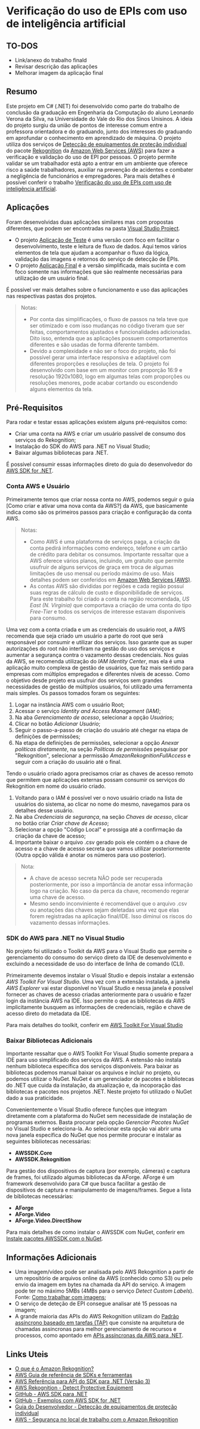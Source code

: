 # Verificação do uso de EPIs com uso de inteligência artificial

## TO-DOS

- Link/anexo do trabalho finald
- Revisar descrição das aplicações
- Melhorar imagem da aplicação final

## Resumo

Este projeto em C# (.NET) foi desenvolvido como parte do trabalho de conclusão da graduação em Engenharia da Computação do aluno Leonardo Verona da Silva, na Universidade do Vale do Rio dos Sinos Unisinos. A ideia do projeto surgiu da união de pontos de interesse comum entre a professora orientadora e do graduando, junto dos interesses do graduando em aprofundar o conhecimento em aprendizado de máquina. O projeto utiliza dos serviços de [Detecção de equipamentos de proteção individual] do pacote [Rekognition] da [Amazon Web Services (AWS)] para fazer a verificação e validação do uso de EPI por pessoas. O projeto permite validar se um trabalhador está apto a entrar em um ambiente que oferece risco a saúde trabalhadores, auxiliar na prevenção de acidentes e combater a negligência de funcionários e empregadores. Para mais detalhes é possível conferir o trabalho [Verificação do uso de EPIs com uso de inteligência artificial].

## Aplicações

Foram desenvolvidas duas aplicações similares mas com propostas diferentes, que podem ser encontradas na pasta [Visual Studio Project].

- O projeto [Aplicação de Teste] é uma versão com foco em facilitar o desenvolvimento, teste e leitura de fluxo de dados. Aqui temos vários elementos de tela que ajudam a acompanhar o fluxo da lógica, validação das imagens e retornos do serviço de detecção de EPIs.
- O projeto [Aplicação Final] é a versão simplificada, mais sucinta e com foco somente nas informações que são realmente necessárias para utilização de um usuário final.

É possível ver mais detalhes sobre o funcionamento e uso das aplicações nas respectivas pastas dos projetos.

> Notas: 
> - Por conta das simplificações, o fluxo de passos na tela teve que ser otimizado e com isso mudanças no código tiveram que ser feitas, comportamentos ajustados e funcionalidades adicionadas. Dito isso, entenda que as aplicações possuem comportamentos diferentes e são usadas de forma diferente também.
> - Devido a complexidade e não ser o foco do projeto, não foi possível gerar uma interface responsiva e adaptável com diferentes proporções e resoluções de tela. O projeto foi desenvolvido com base em um monitor com proporção 16:9 e resolução 1920x1080, logo em algumas telas com proporções ou resoluções menores, pode acabar cortando ou escondendo alguns elementos da tela.

## Pré-Requisitos

Para rodar e testar essas aplicações existem alguns pré-requisitos como:

- Criar uma conta na AWS e criar um usuário passível de consumo dos serviços do Rekognition;
- Instalação do SDK do AWS para .NET no Visual Studio;
- Baixar algumas bibliotecas para .NET.

É possível consumir essas informações direto do guia do desenvolvedor do [AWS SDK for .NET].

### Conta AWS e Usuário

Primeiramente temos que criar nossa conta no AWS, podemos seguir o guia [Como criar e ativar uma nova conta da AWS?] da AWS, que basicamente indica como são os primeiros passos para criação e configuração da conta AWS.

>Notas: 
> - Como AWS é uma plataforma de serviços paga, a criação da conta pedirá informações como endereço, telefone e um cartão de crédito para debitar os consumos. Importante ressaltar que a AWS oferece vários planos, incluindo, um gratuito que permite usufruir de alguns serviços de graça em troca de algumas limitações de uso mensal ou período máximo de uso. Mais detalhes podem ser conferidos em [Amazon Web Services (AWS)].
> - As contas AWS são divididas por regiões e cada região possuí suas regras de cálculo de custo e disponibilidade de serviços. Para este trabalho foi criado a conta na região recomendada, *US East (N. Virginia)* que comportava a criação de uma conta do tipo *Free-Tier* e todos os serviços de interesse estavam disponiveis para consumo. 

Uma vez com a conta criada e um as credenciais do usuário root, a AWS recomenda que seja criado um usuário a parte do root que será responsável por consumir e utilizar dos serviços. Isso garante que as super autorizações do root não interfiram na gestão do uso dos serviços e aumentar a segurança contra o vazamento dessas credenciais. Nos guias da AWS, se recomenda utilização do *IAM Identity Center*, mas ela é uma aplicação muito complexa de gestão de usuários, que faz mais sentido para empresas com múltiplos empregados e diferentes níveis de acesso. Como o objetivo desde projeto era usufruir dos serviços sem grandes necessidades de gestão de múltiplos usuários, foi utilizado uma ferramenta mais simples. Os passos tomados foram os seguintes:

1. Logar na instância AWS com o usuário Root;
2. Acessar o serviço *Identity and Access Management (IAM)*;
3. Na aba *Gerenciamento de acesso*, selecionar a opção *Usuários*;
4. Clicar no botão *Adicionar Usuário*;
5. Seguir o passo-a-passo de criação do usuário até chegar na etapa de definições de permissões;
6. Na etapa de definições de permissões, selecionar a opção *Anexar políticas diretamente*, na seção *Políticas de permissões* pesquisar por "Rekognition", selecionar a permissão *AmazonRekognitionFullAccess* e seguir com a criação do usuário até o final.

Tendo o usuário criado agora precisamos criar as chaves de acesso remoto que permitem que aplicações externas possam consumir os serviços do Rekognition em nome do usuário criado. 

1. Voltando para o IAM é possível ver o novo usuário criado na lista de usuários do sistema, ao clicar no nome do mesmo, navegamos para os detalhes desse usuário. 
2. Na aba *Credenciais de segurança*, na seção *Chaves de acesso*, clicar no botão criar *Criar chave de Acesso*;
3. Selecionar a opção "Código Local" e prossiga até a confirmação da criação da chave de acesso;
4. Importante baixar o arquivo .csv gerado pois ele contém o a chave de acesso e a chave de acesso secreta que vamos utilizar posteriormente (Outra opção válida é anotar os números para uso posterior).

> Nota: 
> - A chave de acesso secreta NÃO pode ser recuperada posteriormente, por isso a importância de anotar essa informação logo na criação. No caso da perca da chave, recomendo regerar uma chave de acesso.
> - Mesmo sendo inconviniente é recomendável que o arquivo .csv ou anotações das chaves sejam deletadas uma vez que elas forem registradas na aplicação final/IDE. Isso diminuí os riscos do vazamento dessas informações.

### SDK do AWS para .NET no Visual Studio

No projeto foi utilizado o Toolkit da AWS para o Visual Studio que permite o gerenciamento do consumo do serviço direto da IDE de desenvolvimento e excluindo a necessidade de uso do interface de linha de comando (CLI).

Primeiramente devemos instalar o Visual Studio e depois instalar a extensão *AWS Toolkit For Visual Studio*. Uma vez com a extensão instalada, a janela *AWS Explorer* vai estar disponível no Visual Studio e nessa janela é possível fornecer as chaves de acesso criadas anteriormente para o usuário e fazer login da instância AWS na IDE. Isso permite o que as bibliotecas da AWS implicitamente busquem as informações de credenciais, região e chave de acesso direto do metadata da IDE.

Para mais detalhes do toolkit, conferir em [AWS Toolkit For Visual Studio]

### Baixar Bibliotecas Adicionais

Importante ressaltar que o AWS Toolkit For Visual Studio somente prepara a IDE para uso simplificado dos serviços da AWS. A extensão não instala nenhum biblioteca específica dos serviços disponíveis. Para baixar as bibliotecas podemos manual baixar os arquivos e incluir no projeto, ou podemos utilizar o NuGet. NuGet é um gerenciador de pacotes e bibliotecas do .NET que cuida da instalação, da atualização e, da incoporação das bibliotecas e pacotes nos projetos .NET. Neste projeto foi utilizado o NuGet dado a sua praticidade.

Convenientemente o Visual Studio oferece funções que integram diretamente com a plataforma do NuGet sem necessidade de instalação de programas externos. Basta procurar pela opção *Gerenciar Pacotes NuGet* no Visual Studio e seleciona-la. Ao selecionar esta opção vai abrir uma nova janela específica do NuGet que nos permite procurar e instalar as seguintes bibliotecas necessárias:

- **AWSSDK.Core**
- **AWSSDK.Rekognition**

Para gestão dos dispositivos de captura (por exemplo, câmeras) e captura de frames, foi utilizado algumas bibliotecas da AForge. AForge é um framework desenvolvido para C# que busca facilitar a gestão de dispositivos de captura e manipulamento de imagens/frames. Segue a lista de bibliotecas necessárias:

- **AForge**
- **AForge.Video**
- **AForge.Video.DirectShow**

Para mais detalhes de como instalar o AWSSDK com NuGet, conferir em [Instale pacotes AWSSDK com o NuGet].

## Informações Adicionais

- Uma imagem/vídeo pode ser analisada pelo AWS Rekognition a partir de um repositório de arquivos online da AWS (conhecido como S3) ou pelo envio da imagem em bytes na chamada da API do serviço. A imagem pode ter no máximo 5MBs (4MBs para o serviço *Detect Custom Labels*). Fonte: [Como trabalhar com imagens];
- O serviço de deteção de EPI consegue analisar até 15 pessoas na imagem;
- A grande maioria das APIs do AWS Rekognition utilizam do [Padrão assíncrono baseado em tarefas (TAP)] que consiste na arquitetura de chamadas assincronas para melhor gerenciamento de recursos e processos, como apontado em [APIs assíncronas da AWS para .NET].

## Links Uteis

- [O que é o Amazon Rekognition?](https://docs.aws.amazon.com/pt_br/rekognition/latest/dg/what-is.html)
- [AWS Guia de referência de SDKs e ferramentas](https://docs.aws.amazon.com/pt_br/sdkref/latest/guide/overview.html)
- [AWS Referência para API do SDK para .NET (Versão 3)](https://docs.aws.amazon.com/sdkfornet/v3/apidocs/Index.html)
- [AWS Rekognition - Detect Protective Equipment](https://docs.aws.amazon.com/pt_br/rekognition/latest/APIReference/API_DetectProtectiveEquipment.html)
- [GitHub - AWS SDK para .NET](https://github.com/aws/aws-sdk-net)
- [GitHub - Exemplos com AWS SDK for .NET](https://github.com/awsdocs/aws-doc-sdk-examples/tree/main/dotnetv3)
- [Guia do Desenvolvedor - Detecção de equipamentos de proteção individual](https://docs.aws.amazon.com/pt_br/rekognition/latest/dg/ppe-detection.html)
- [AWS - Segurança no local de trabalho com o Amazon Rekognition](https://aws.amazon.com/pt/rekognition/workplace-safety/)

[Verificação do uso de EPIs com uso de inteligência artificial]: https://
[Amazon Web Services (AWS)]:https://aws.amazon.com/pt/free/?trk=2ee11bb2-bc40-4546-9852-2c4ad8e8f646&sc_channel=ps&ef_id=CjwKCAjwuqiiBhBtEiwATgvixJNd7n1cjYiXkyCLx7UttRTN0KtZCvQ1dq6sXtKCdT40JnqP7HRXphoCZ0sQAvD_BwE:G:s&s_kwcid=AL!4422!3!561843094929!e!!g!!aws!15278604629!130587771740&all-free-tier.sort-by=item.additionalFields.SortRank&all-free-tier.sort-order=asc&awsf.Free%20Tier%20Types=*all&awsf.Free%20Tier%20Categories=*all
[Detecção de equipamentos de proteção individual]:https://docs.aws.amazon.com/pt_br/rekognition/latest/dg/ppe-detection.html
[Rekognition]:https://aws.amazon.com/pt/rekognition/?nc1=h_ls
[Visual Studio Project]:/Visual%20Studio%20Project/
[Aplicação Final]:/Visual%20Studio%20Project/Aplicação%20Final/
[Aplicação de Teste]:/Visual%20Studio%20Project/Aplicação%20de%20Teste/
[AWS SDK for .NET]:https://docs.aws.amazon.com/pt_br/sdk-for-net/v3/developer-guide/welcome.html
[Instalar e configurar sua cadeia de ferramentas]:https://docs.aws.amazon.com/pt_br/sdk-for-net/v3/developer-guide/net-dg-dev-env.html
[AWS Toolkit For Visual Studio]:https://docs.aws.amazon.com/pt_br/toolkit-for-visual-studio/latest/user-guide/welcome.html
[Instale pacotes AWSSDK com o NuGet]:https://docs.aws.amazon.com/pt_br/sdk-for-net/v3/developer-guide/net-dg-install-assemblies.html
[Padrão assíncrono baseado em tarefas (TAP)]:https://learn.microsoft.com/pt-br/dotnet/standard/asynchronous-programming-patterns/task-based-asynchronous-pattern-tap
[APIs assíncronas da AWS para .NET]:https://docs.aws.amazon.com/pt_br/sdk-for-net/v3/developer-guide/sdk-net-async-api.html
[Como trabalhar com imagens]:https://docs.aws.amazon.com/pt_br/rekognition/latest/dg/images.html